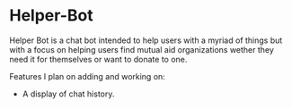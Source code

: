# Helper-Bot

Helper Bot is a chat bot intended to help users with a myriad of things but with a focus on helping users find mutual 
aid organizations wether they need it for themselves or want to donate to one. 

Features I plan on adding and working on:
- A display of chat history. 
